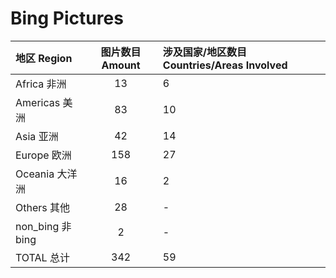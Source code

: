 # Bing Pictures

|地区 Region  |图片数目 Amount  |涉及国家/地区数目 Countries/Areas Involved |
|:--|:--:|:--|
|Africa 非洲  |13  |6|
|Americas 美洲  |83  |10  |
|Asia 亚洲  |42  |14  |
|Europe 欧洲  |158  |27  |
|Oceania 大洋洲  |16  |2  |
|Others 其他  |28  |-  |
|non_bing  非bing  |2  |-  |
|TOTAL 总计  |342  |59  |
